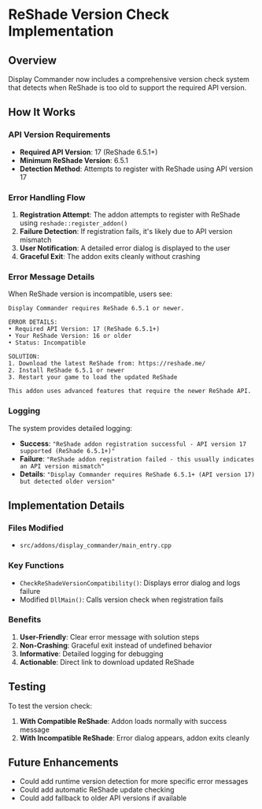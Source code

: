 # ReShade Version Check Implementation

## Overview

Display Commander now includes a comprehensive version check system that detects when ReShade is too old to support the required API version.

## How It Works

### API Version Requirements
- **Required API Version**: 17 (ReShade 6.5.1+)
- **Minimum ReShade Version**: 6.5.1
- **Detection Method**: Attempts to register with ReShade using API version 17

### Error Handling Flow

1. **Registration Attempt**: The addon attempts to register with ReShade using `reshade::register_addon()`
2. **Failure Detection**: If registration fails, it's likely due to API version mismatch
3. **User Notification**: A detailed error dialog is displayed to the user
4. **Graceful Exit**: The addon exits cleanly without crashing

### Error Message Details

When ReShade version is incompatible, users see:

```
Display Commander requires ReShade 6.5.1 or newer.

ERROR DETAILS:
• Required API Version: 17 (ReShade 6.5.1+)
• Your ReShade Version: 16 or older
• Status: Incompatible

SOLUTION:
1. Download the latest ReShade from: https://reshade.me/
2. Install ReShade 6.5.1 or newer
3. Restart your game to load the updated ReShade

This addon uses advanced features that require the newer ReShade API.
```

### Logging

The system provides detailed logging:

- **Success**: `"ReShade addon registration successful - API version 17 supported (ReShade 6.5.1+)"`
- **Failure**: `"ReShade addon registration failed - this usually indicates an API version mismatch"`
- **Details**: `"Display Commander requires ReShade 6.5.1+ (API version 17) but detected older version"`

## Implementation Details

### Files Modified
- `src/addons/display_commander/main_entry.cpp`

### Key Functions
- `CheckReShadeVersionCompatibility()`: Displays error dialog and logs failure
- Modified `DllMain()`: Calls version check when registration fails

### Benefits
1. **User-Friendly**: Clear error message with solution steps
2. **Non-Crashing**: Graceful exit instead of undefined behavior
3. **Informative**: Detailed logging for debugging
4. **Actionable**: Direct link to download updated ReShade

## Testing

To test the version check:

1. **With Compatible ReShade**: Addon loads normally with success message
2. **With Incompatible ReShade**: Error dialog appears, addon exits cleanly

## Future Enhancements

- Could add runtime version detection for more specific error messages
- Could add automatic ReShade update checking
- Could add fallback to older API versions if available
